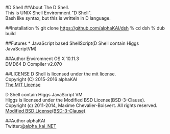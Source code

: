 #D Shell
##About
The D Shell.  
This is UNIX Shell Enviromnent "D Shell".  
Bash like syntax, but this is writteln in D language.  
  
  
##Installation
  % git clone https://github.com/alphaKAI/dsh
  % cd dsh
  % dub build
  
##Futures
    * JavaScript based ShellScript(D Shell contain Higgs JavaScriptVM)  
  
##Author Enviromnent
OS X 10.11.3  
DMD64 D Compiler v2.070  
  
  
##LICENSE
D Shell is licensed under the mit license.  
Copyright (C) 2015-2016 alphaKAI  
[The MIT License](https://opensource.org/licenses/mit-license.php)  
  
D Shell contain Higgs JavaScript VM  
Higgs is licensed under the Modified BSD License(BSD-3-Clause).  
Copyright (c) 2011-2014, Maxime Chevalier-Boisvert. All rights reserved.  
[Modified BSD License(BSD-3-Clause)](https://opensource.org/licenses/BSD-3-Clause)  
  
  
##Author
alphaKAI  
Twitter:[@alpha_kai_NET](https://twitter.com/alpha_kai_net)  
